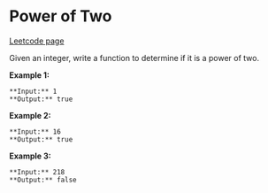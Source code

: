 # Power of Two
[Leetcode page](https://leetcode.com/problems/power-of-two/description)

Given an integer, write a function to determine if it is a power of two.

**Example 1:**

    
    
    **Input:** 1
    **Output:** true

**Example 2:**

    
    
    **Input:** 16
    **Output:** true

**Example 3:**

    
    
    **Input:** 218
    **Output:** false

